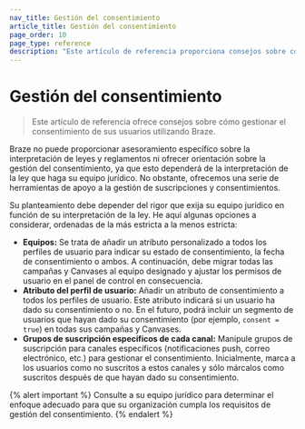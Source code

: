 ```yaml
---
nav_title: Gestión del consentimiento
article_title: Gestión del consentimiento
page_order: 10
page_type: reference
description: "Este artículo de referencia proporciona consejos sobre cómo gestionar el consentimiento utilizando Braze."
---
```


# Gestión del consentimiento

> Este artículo de referencia ofrece consejos sobre cómo gestionar el consentimiento de sus usuarios utilizando Braze.

Braze no puede proporcionar asesoramiento específico sobre la interpretación de leyes y reglamentos ni ofrecer orientación sobre la gestión del consentimiento, ya que esto dependerá de la interpretación de la ley que haga su equipo jurídico. No obstante, ofrecemos una serie de herramientas de apoyo a la gestión de suscripciones y consentimientos.

Su planteamiento debe depender del rigor que exija su equipo jurídico en función de su interpretación de la ley. He aquí algunas opciones a considerar, ordenadas de la más estricta a la menos estricta:

- **Equipos:**  Se trata de añadir un atributo personalizado a todos los perfiles de usuario para indicar su estado de consentimiento, la fecha de consentimiento o ambos. A continuación, debe migrar todas las campañas y Canvases al equipo designado y ajustar los permisos de usuario en el panel de control en consecuencia.
- **Atributo del perfil de usuario:** Añadir un atributo de consentimiento a todos los perfiles de usuario. Este atributo indicará si un usuario ha dado su consentimiento o no. En el futuro, podrá incluir un segmento de usuarios que hayan dado su consentimiento (por ejemplo, `consent = true`) en todas sus campañas y Canvases.
- **Grupos de suscripción específicos de cada canal:** Manipule grupos de suscripción para canales específicos (notificaciones push, correo electrónico, etc.) para gestionar el consentimiento. Inicialmente, marca a los usuarios como no suscritos a estos canales y sólo márcalos como suscritos después de que hayan dado su consentimiento.

{% alert important %}
Consulte a su equipo jurídico para determinar el enfoque adecuado para que su organización cumpla los requisitos de gestión del consentimiento.
{% endalert %}

